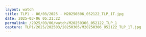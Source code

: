 ```yaml
---
layout: watch
title: TLP1 - 06/03/2025 - M20250306_052122_TLP_1T.jpg
date: 2025-03-06 05:21:22
permalink: /2025/03/06/watch/M20250306_052122_TLP_1
capture: TLP1/2025/202503/20250305/M20250306_052122_TLP_1T.jpg
---
```

